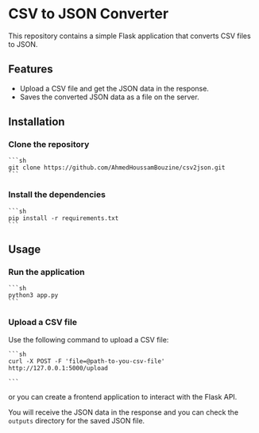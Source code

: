 # CSV to JSON Converter

This repository contains a simple Flask application that converts CSV files to JSON.

## Features

- Upload a CSV file and get the JSON data in the response.
- Saves the converted JSON data as a file on the server.

## Installation

### Clone the repository

    ```sh
    git clone https://github.com/AhmedHoussamBouzine/csv2json.git
    ```
### Install the dependencies

    ```sh
    pip install -r requirements.txt
    ```

## Usage

### Run the application

    ```sh
    python3 app.py
    ```

### Upload a CSV file

Use the following command to upload a CSV file:

    ```sh
    curl -X POST -F 'file=@path-to-you-csv-file' http://127.0.0.1:5000/upload

    ```
or you can create a frontend application to interact with the Flask API.

You will receive the JSON data in the response and you can check the `outputs` directory for the saved JSON file.
